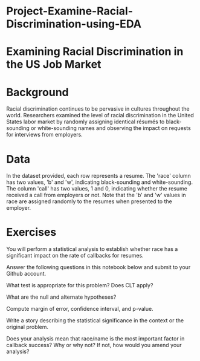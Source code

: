 # Project-Examine-Racial-Discrimination-using-EDA

# Examining Racial Discrimination in the US Job Market

# Background
Racial discrimination continues to be pervasive in cultures throughout the world. Researchers examined the level of racial discrimination in the United States labor market by randomly assigning identical résumés to black-sounding or white-sounding names and observing the impact on requests for interviews from employers.

# Data
In the dataset provided, each row represents a resume. The 'race' column has two values, 'b' and 'w', indicating black-sounding and white-sounding. The column 'call' has two values, 1 and 0, indicating whether the resume received a call from employers or not.
Note that the 'b' and 'w' values in race are assigned randomly to the resumes when presented to the employer.

# Exercises
You will perform a statistical analysis to establish whether race has a significant impact on the rate of callbacks for resumes.

Answer the following questions in this notebook below and submit to your Github account.

What test is appropriate for this problem? Does CLT apply?

What are the null and alternate hypotheses?

Compute margin of error, confidence interval, and p-value.

Write a story describing the statistical significance in the context or the original problem.

Does your analysis mean that race/name is the most important factor in callback success? Why or why not? If not, how would you amend your analysis?
